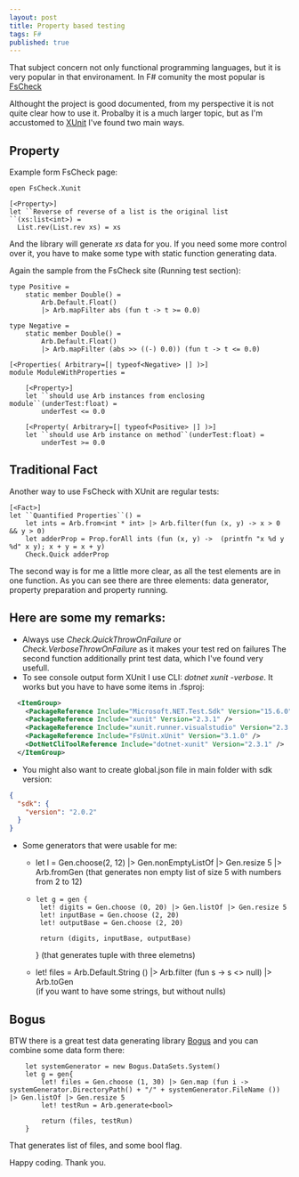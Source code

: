 ```yaml
---
layout: post
title: Property based testing
tags: F#
published: true
---
```


That subject concern not only functional programming languages, but it is very popular in that environament.
In F# comunity the most popular is [FsCheck](https://fscheck.github.io/FsCheck/)
<!-- more -->
Althought the project is good documented, from my perspective it is not quite clear how to use it.
Probalby it is a much larger topic, but as I'm accustomed to [XUnit](https://xunit.github.io/) I've found two main ways.

Property
--------

Example form FsCheck page:

```F#
open FsCheck.Xunit

[<Property>]
let ``Reverse of reverse of a list is the original list ``(xs:list<int>) =
  List.rev(List.rev xs) = xs

```

And the library will generate *xs* data for you. If you need some more control over it, you have to make some type with static function generating data. 

Again the sample from the FsCheck site (Running test section):

```F#
type Positive =
    static member Double() =
        Arb.Default.Float()
        |> Arb.mapFilter abs (fun t -> t >= 0.0)

type Negative =
    static member Double() =
        Arb.Default.Float()
        |> Arb.mapFilter (abs >> ((-) 0.0)) (fun t -> t <= 0.0)

[<Properties( Arbitrary=[| typeof<Negative> |] )>]
module ModuleWithProperties =

    [<Property>]
    let ``should use Arb instances from enclosing module``(underTest:float) =
        underTest <= 0.0

    [<Property( Arbitrary=[| typeof<Positive> |] )>]
    let ``should use Arb instance on method``(underTest:float) =
        underTest >= 0.0
```        

Traditional Fact
----------------

Another way to use FsCheck with XUnit are regular tests:

```F#
[<Fact>]
let ``Quantified Properties``() =
    let ints = Arb.from<int * int> |> Arb.filter(fun (x, y) -> x > 0 && y > 0)
    let adderProp = Prop.forAll ints (fun (x, y) ->  (printfn "x %d y %d" x y); x + y = x + y)
    Check.Quick adderProp
```

The second way is for me a little more clear, as all the test elements are in one function.
As you can see there are three elements: data generator, property preparation and property running.

Here are some my remarks:
-------------------------

- Always use *Check.QuickThrowOnFailure* or *Check.VerboseThrowOnFailure* as it makes your test red on failures
    The second function additionally print test data, which I've found very usefull.
- To see console output form XUnit I use CLI: *dotnet xunit -verbose*. It works but you have to have some items in .fsproj:

```XML
  <ItemGroup>
    <PackageReference Include="Microsoft.NET.Test.Sdk" Version="15.6.0" />
    <PackageReference Include="xunit" Version="2.3.1" />
    <PackageReference Include="xunit.runner.visualstudio" Version="2.3.1" />
    <PackageReference Include="FsUnit.xUnit" Version="3.1.0" />
    <DotNetCliToolReference Include="dotnet-xunit" Version="2.3.1" />
  </ItemGroup>
```

- You might also want to create global.json file in main folder with sdk version:

```JSON
{
  "sdk": {
    "version": "2.0.2"
  }
}

```

- Some generators that were usable for me:
    - let l = Gen.choose(2, 12) |> Gen.nonEmptyListOf |> Gen.resize 5 |> Arb.fromGen 
        (that generates non empty list of size 5 with numbers from 2 to 12)
    -     let g = gen {
           let! digits = Gen.choose (0, 20) |> Gen.listOf |> Gen.resize 5 
           let! inputBase = Gen.choose (2, 20)
           let! outputBase = Gen.choose (2, 20) 

           return (digits, inputBase, outputBase)
        }
        (that generates tuple with three elemetns)

    -  let! files = Arb.Default.String () |> Arb.filter (fun s -> s <> null) |> Arb.toGen  
        (if you want to have some strings, but without nulls)

Bogus
-----

BTW there is a great test data generating library [Bogus](https://github.com/bchavez/Bogus) and you can combine some data form there:

```F#
    let systemGenerator = new Bogus.DataSets.System()
    let g = gen{
        let! files = Gen.choose (1, 30) |> Gen.map (fun i -> systemGenerator.DirectoryPath() + "/" + systemGenerator.FileName ()) |> Gen.listOf |> Gen.resize 5 
        let! testRun = Arb.generate<bool>

        return (files, testRun)
    }

```

That generates list of files, and some bool flag.

Happy coding. Thank you.

